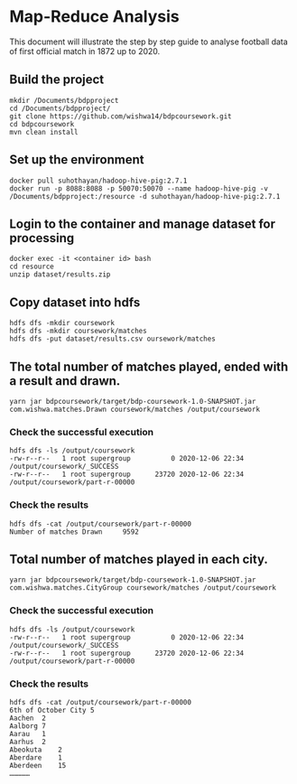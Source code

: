 # Map-Reduce Analysis

This document will illustrate the step by step guide to analyse football data of first official match in 1872 up to 2020.

## Build the project
```
mkdir /Documents/bdpproject
cd /Documents/bdpproject/
git clone https://github.com/wishwa14/bdpcoursework.git
cd bdpcoursework
mvn clean install
```
## Set up the environment

```
docker pull suhothayan/hadoop-hive-pig:2.7.1
docker run -p 8088:8088 -p 50070:50070 --name hadoop-hive-pig -v /Documents/bdpproject:/resource -d suhothayan/hadoop-hive-pig:2.7.1
```
## Login to the container and manage dataset for processing

```
docker exec -it <container id> bash
cd resource
unzip dataset/results.zip
```

## Copy dataset into hdfs

```
hdfs dfs -mkdir coursework
hdfs dfs -mkdir coursework/matches
hdfs dfs -put dataset/results.csv oursework/matches
```

## The total number of matches played, ended with a result and drawn.

```
yarn jar bdpcoursework/target/bdp-coursework-1.0-SNAPSHOT.jar com.wishwa.matches.Drawn coursework/matches /output/coursework
```
### Check the successful execution
```
hdfs dfs -ls /output/coursework
-rw-r--r--   1 root supergroup          0 2020-12-06 22:34 /output/coursework/_SUCCESS
-rw-r--r--   1 root supergroup      23720 2020-12-06 22:34 /output/coursework/part-r-00000
```
### Check the results
```
hdfs dfs -cat /output/coursework/part-r-00000
Number of matches Drawn 	9592
```
## Total number of matches played in each city.
```
yarn jar bdpcoursework/target/bdp-coursework-1.0-SNAPSHOT.jar com.wishwa.matches.CityGroup coursework/matches /output/coursework
```
### Check the successful execution
```
hdfs dfs -ls /output/coursework
-rw-r--r--   1 root supergroup          0 2020-12-06 22:34 /output/coursework/_SUCCESS
-rw-r--r--   1 root supergroup      23720 2020-12-06 22:34 /output/coursework/part-r-00000
```
### Check the results
```
hdfs dfs -cat /output/coursework/part-r-00000
6th of October City	5
Aachen	2
Aalborg	7
Aarau	1
Aarhus	2
Abeokuta	2
Aberdare	1
Aberdeen	15
……………
```





